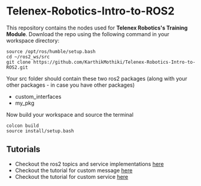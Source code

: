 # Telenex-Robotics-Intro-to-ROS2

This repository contains the nodes used for **Telenex Robotics's Training Module**. 
Download the repo using the following command in your workspace directory:
```
source /opt/ros/humble/setup.bash
cd ~/ros2_ws/src
git clone https://github.com/KarthikMothiki/Telenex-Robotics-Intro-to-ROS2.git
```
Your src folder should contain these two ros2 packages (along with your other packages - in case you have other packages)
- custom_interfaces
- my_pkg
  
Now build your workspace and source the terminal
```
colcon build
source install/setup.bash
```

## Tutorials 
- Checkout the ros2 topics and service implementations [here](https://github.com/KarthikMothiki/Telenex-Robotics-Intro-to-ROS2/tree/main/src/my_pkg)
- Checkout the tutorial for custom message [here](https://github.com/KarthikMothiki/Telenex-Robotics-Intro-to-ROS2/tree/main/src/custom_interfaces/msg)
- Checkout the tutorial for custom service [here](https://github.com/KarthikMothiki/Telenex-Robotics-Intro-to-ROS2/tree/main/src/custom_interfaces/srv)
